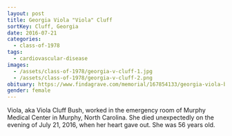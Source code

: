 ```yaml
---
layout: post
title: Georgia Viola "Viola" Cluff
sortKey: Cluff, Georgia
date: 2016-07-21
categories:
  - class-of-1978
tags:
  - cardiovascular-disease
images:
  - /assets/class-of-1978/georgia-v-cluff-1.jpg
  - /assets/class-of-1978/georgia-v-cluff-2.png
obituary: https://www.findagrave.com/memorial/167854133/georgia-viola-bush
gender: female
---
```

Viola, aka Viola Cluff Bush, worked in the emergency room of Murphy Medical Center in Murphy, North Carolina. She died unexpectedly on the evening of July 21, 2016, when her heart gave out. She was 56 years old.

